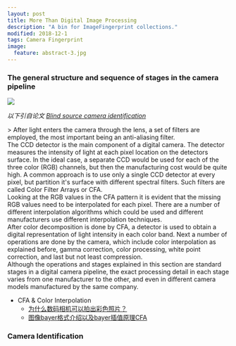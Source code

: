 ```yaml
---
layout: post
title: More Than Digital Image Processing
description: "A bin for ImageFingerprint collections."
modified: 2018-12-1
tags: Camera Fingerprint
image:
  feature: abstract-3.jpg
---
```


### The general structure and sequence of stages in the camera pipeline

<img src="https://ars.els-cdn.com/content/image/1-s2.0-S1742287617303146-gr1.jpg">

<!--more-->

*以下引自论文 [Blind source camera identification](https://ieeexplore.ieee.org/document/1418853)*
<div markdown="1" class="largebq">
> After light enters the camera through the lens, a set of filters are employed, the most important being an anti-aliasing filter. <br>
    The CCD detector is the main component of a digital camera. The detector measures the intensity of light at each pixel location on the detectors surface. In the ideal case, a separate CCD would be used for each of the three color (RGB) channels, but then the manufacturing cost would be quite high. A common approach is to use only a single CCD detector at every pixel, but partition it's surface with different spectral filters. Such filters are called Color Filter Arrays or CFA.<br>
    Looking at the RGB values in the CFA pattern it is evident that the missing RGB values need to be interpolated for each pixel. There are a number of different interpolation algorithms which could be used and different manufacturers use different interpolation techniques.<br> 
    After color decomposition is done by CFA, a detector is used to obtain a digital representation of light intensity in each color band. Next a number of operations are done by the camera, which include color interpolation as explained before, gamma correction, color processing, white point correction, and last but not least compression. 
</div>
    Although the operations and stages explained in this section are standard stages in a digital camera pipeline, the exact processing detail in each stage varies from one manufacturer to the other, and even in different camera models manufactured by the same company.
    
- CFA & Color Interpolation 
  - [为什么数码相机可以拍出彩色照片？](http://www.ruanyifeng.com/blog/2012/12/bayer_filter.html)
  - [图像bayer格式介绍以及bayer插值原理CFA](https://blog.csdn.net/u011776903/article/details/78437809)
  
### Camera Identification
  
